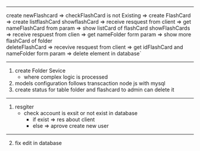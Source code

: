 ---------------------------------------------------------------
create newFlashcard => checkFlashCard is not Existing => create FlashCard => create listflashCard 
showflashCard => receive resquest from client => get nameFlashCard from param => show listCard of flashCard
showFlashCards => receive respuest from clien => get nameFolder form param => show more flashCard of folder   
deleteFlashCard => recevive resquest from client => get idFlashCard and nameFolder form param => delete  element in database`


-------------------------------------
1. create Folder Sevice     
     -  where complex logic is processed 
2.  models configuration follows transcaction node js with mysql  
3. create status for table  folder and flashcard to admin can delete it 
----------------------------------------
1. resgiter 
     -  check account is exsit or not exist in database
          - if exist => res about client  
          - else  => aprove create new user 
-----------------------------------------------
2. fix edit in database  